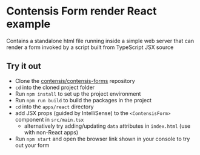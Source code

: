 # Contensis Form render React example

Contains a standalone html file running inside a simple web server that can render a form invoked by a script built from TypeScript JSX source

## Try it out

- Clone the [contensis/contensis-forms](https://github.com/contensis/contensis-forms) repository
- `cd` into the cloned project folder
- Run `npm install` to set up the project environment
- Run `npm run build` to build the packages in the project
- `cd` into the `apps/react` directory
- add JSX props (guided by IntelliSense) to the `<ContensisForm>` component in `src/main.tsx`
  - alternatively try adding/updating `data` attributes in `index.html` (use with non-React apps)
- Run `npm start` and open the browser link shown in your console to try out your form
